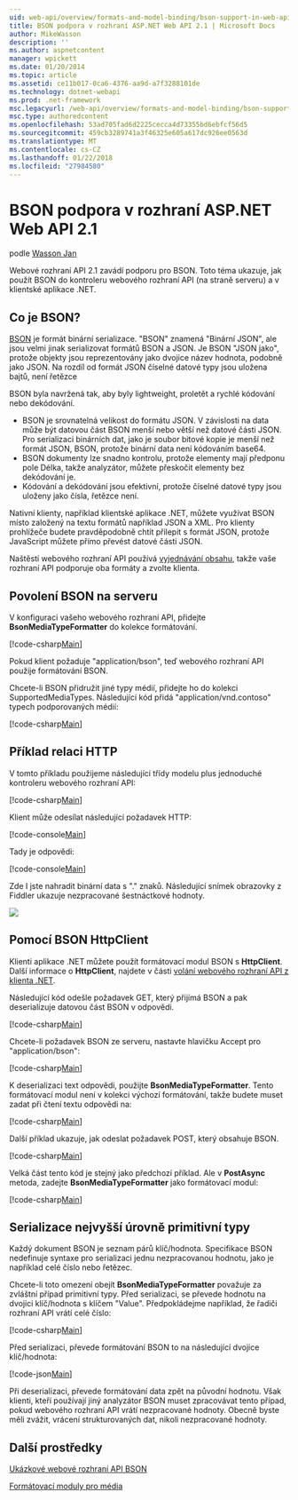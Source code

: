 ```yaml
---
uid: web-api/overview/formats-and-model-binding/bson-support-in-web-api-21
title: BSON podpora v rozhraní ASP.NET Web API 2.1 | Microsoft Docs
author: MikeWasson
description: ''
ms.author: aspnetcontent
manager: wpickett
ms.date: 01/20/2014
ms.topic: article
ms.assetid: ce11b017-0ca6-4376-aa9d-a7f3288101de
ms.technology: dotnet-webapi
ms.prod: .net-framework
msc.legacyurl: /web-api/overview/formats-and-model-binding/bson-support-in-web-api-21
msc.type: authoredcontent
ms.openlocfilehash: 53ad705fad6d2225cecca4d73355bd6ebfcf56d5
ms.sourcegitcommit: 459cb3289741a3f46325e605a617dc926ee0563d
ms.translationtype: MT
ms.contentlocale: cs-CZ
ms.lasthandoff: 01/22/2018
ms.locfileid: "27984580"
---
```

<a name="bson-support-in-aspnet-web-api-21"></a>BSON podpora v rozhraní ASP.NET Web API 2.1
====================
podle [Wasson Jan](https://github.com/MikeWasson)

Webové rozhraní API 2.1 zavádí podporu pro BSON. Toto téma ukazuje, jak použít BSON do kontroleru webového rozhraní API (na straně serveru) a v klientské aplikace .NET.

## <a name="what-is-bson"></a>Co je BSON?

[BSON](http://bsonspec.org/) je formát binární serializace. "BSON" znamená "Binární JSON", ale jsou velmi jinak serializovat formátů BSON a JSON. Je BSON "JSON jako", protože objekty jsou reprezentovány jako dvojice název hodnota, podobně jako JSON. Na rozdíl od formát JSON číselné datové typy jsou uložena bajtů, není řetězce

BSON byla navržená tak, aby byly lightweight, proletět a rychlé kódování nebo dekódování.

- BSON je srovnatelná velikost do formátu JSON. V závislosti na data může být datovou část BSON menší nebo větší než datové části JSON. Pro serializaci binárních dat, jako je soubor bitové kopie je menší než formát JSON, BSON, protože binární data není kódováním base64.
- BSON dokumenty lze snadno kontrolu, protože elementy mají předponu pole Délka, takže analyzátor, můžete přeskočit elementy bez dekódování je.
- Kódování a dekódování jsou efektivní, protože číselné datové typy jsou uloženy jako čísla, řetězce není.

Nativní klienty, například klientské aplikace .NET, můžete využívat BSON místo založený na textu formátů například JSON a XML. Pro klienty prohlížeče budete pravděpodobně chtít přilepit s formát JSON, protože JavaScript můžete přímo převést datové části JSON.

Naštěstí webového rozhraní API používá [vyjednávání obsahu](content-negotiation.md), takže vaše rozhraní API podporuje oba formáty a zvolte klienta.

## <a name="enabling-bson-on-the-server"></a>Povolení BSON na serveru

V konfiguraci vašeho webového rozhraní API, přidejte **BsonMediaTypeFormatter** do kolekce formátování.

[!code-csharp[Main](bson-support-in-web-api-21/samples/sample1.cs)]

Pokud klient požaduje "application/bson", teď webového rozhraní API použije formátování BSON.

Chcete-li BSON přidružit jiné typy médií, přidejte ho do kolekci SupportedMediaTypes. Následující kód přidá "application/vnd.contoso" typech podporovaných médií:

[!code-csharp[Main](bson-support-in-web-api-21/samples/sample2.cs)]

## <a name="example-http-session"></a>Příklad relaci HTTP

V tomto příkladu použijeme následující třídy modelu plus jednoduché kontroleru webového rozhraní API:

[!code-csharp[Main](bson-support-in-web-api-21/samples/sample3.cs)]

Klient může odesílat následující požadavek HTTP:

[!code-console[Main](bson-support-in-web-api-21/samples/sample4.cmd)]

Tady je odpovědi:

[!code-console[Main](bson-support-in-web-api-21/samples/sample5.cmd)]

Zde I jste nahradit binární data s &quot;.&quot; znaků. Následující snímek obrazovky z Fiddler ukazuje nezpracované šestnáctkové hodnoty.

[![](bson-support-in-web-api-21/_static/image2.png)](bson-support-in-web-api-21/_static/image1.png)

## <a name="using-bson-with-httpclient"></a>Pomocí BSON HttpClient

Klienti aplikace .NET můžete použít formátovací modul BSON s **HttpClient**. Další informace o **HttpClient**, najdete v části [volání webového rozhraní API z klienta .NET](../advanced/calling-a-web-api-from-a-net-client.md).

Následující kód odešle požadavek GET, který přijímá BSON a pak deserializuje datovou část BSON v odpovědi.

[!code-csharp[Main](bson-support-in-web-api-21/samples/sample6.cs)]

Chcete-li požadavek BSON ze serveru, nastavte hlavičku Accept pro "application/bson":

[!code-csharp[Main](bson-support-in-web-api-21/samples/sample7.cs)]

K deserializaci text odpovědi, použijte **BsonMediaTypeFormatter**. Tento formátovací modul není v kolekci výchozí formátování, takže budete muset zadat při čtení textu odpovědi na:

[!code-csharp[Main](bson-support-in-web-api-21/samples/sample8.cs)]

Další příklad ukazuje, jak odeslat požadavek POST, který obsahuje BSON.

[!code-csharp[Main](bson-support-in-web-api-21/samples/sample9.cs)]

Velká část tento kód je stejný jako předchozí příklad. Ale v **PostAsync** metoda, zadejte **BsonMediaTypeFormatter** jako formátovací modul:

[!code-csharp[Main](bson-support-in-web-api-21/samples/sample10.cs)]

## <a name="serializing-top-level-primitive-types"></a>Serializace nejvyšší úrovně primitivní typy

Každý dokument BSON je seznam párů klíč/hodnota. Specifikace BSON nedefinuje syntaxe pro serializaci jednu nezpracovanou hodnotu, jako je například celé číslo nebo řetězec.

Chcete-li toto omezení obejít **BsonMediaTypeFormatter** považuje za zvláštní případ primitivní typy. Před serializaci, se převede hodnotu na dvojici klíč/hodnota s klíčem "Value". Předpokládejme například, že řadiči rozhraní API vrátí celé číslo:

[!code-csharp[Main](bson-support-in-web-api-21/samples/sample11.cs)]

Před serializaci, převede formátování BSON to na následující dvojice klíč/hodnota:

[!code-json[Main](bson-support-in-web-api-21/samples/sample12.json)]

Při deserializaci, převede formátování data zpět na původní hodnotu. Však klienti, kteří používají jiný analyzátor BSON muset zpracovávat tento případ, pokud webového rozhraní API vrátí nezpracované hodnoty. Obecně byste měli zvážit, vrácení strukturovaných dat, nikoli nezpracované hodnoty.

## <a name="additional-resources"></a>Další prostředky

[Ukázkové webové rozhraní API BSON](https://aspnet.codeplex.com/SourceControl/latest#Samples/WebApi/BSONSample/)

[Formátovací moduly pro média](media-formatters.md)
